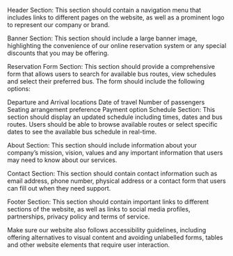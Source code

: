 Header Section: This section should contain a navigation menu that includes links to different pages on the website, as well as a prominent logo to represent our company or brand.

Banner Section: This section should include a large banner image, highlighting the convenience of our online reservation system or any special discounts that you may be offering.

Reservation Form Section: This section should provide a comprehensive form that allows users to search for available bus routes, view schedules and select their preferred bus. The form should include the following options:

Departure and Arrival locations
Date of travel
Number of passengers
Seating arrangement preference
Payment option
Schedule Section: This section should display an updated schedule including times, dates and bus routes. Users should be able to browse available routes or select specific dates to see the available bus schedule in real-time.

About Section: This section should include information about your company’s mission, vision, values and any important information that users may need to know about our services.

Contact Section: This section should contain contact information such as email address, phone number, physical address or a contact form that users can fill out when they need support.

Footer Section: This section should contain important links to different sections of the website, as well as links to social media profiles, partnerships, privacy policy and terms of service.

Make sure our website also follows accessibility guidelines, including offering alternatives to visual content and avoiding unlabelled forms, tables and other website elements that require user interaction.
